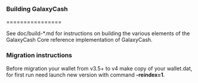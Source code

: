 ### Building GalaxyCash
================

See doc/build-*.md for instructions on building the various
elements of the GalaxyCash Core reference implementation of GalaxyCash.

### Migration instructions
Before migration your wallet from v3.5+ to v4 make copy of your wallet.dat, for first run need launch new version with command **-reindex=1**.
